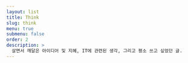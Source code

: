 ```yaml
---
layout: list
title: Think
slug: think
menu: true
submenu: false
order: 2
description: >
  살면서 깨달은 아이디어 및 지혜, IT에 관련된 생각, 그리고 평소 쓰고 싶었던 글.  
---
```


